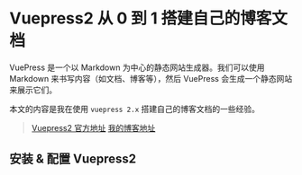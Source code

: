 <!--
 * @Descripttion: 
 * @version: 
 * @Author: qiuxchao
 * @Date: 2022-08-10 09:33:41
 * @LastEditors: qiuxchao
 * @LastEditTime: 2022-08-10 09:58:54
-->
# Vuepress2 从 0 到 1 搭建自己的博客文档

VuePress 是一个以 Markdown 为中心的静态网站生成器。我们可以使用 Markdown 来书写内容（如文档、博客等），然后 VuePress 会生成一个静态网站来展示它们。

本文的内容是我在使用 `vuepress 2.x` 搭建自己的博客文档的一些经验。

> [Vuepress2 官方地址](https://v2.vuepress.vuejs.org/zh/)
> [我的博客地址](https://qiuxc.cn)

## 安装 & 配置 Vuepress2
